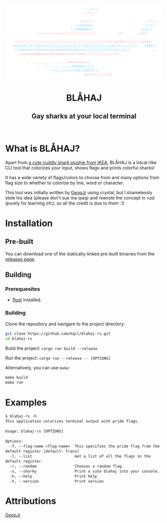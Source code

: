 <p align="center">
  <img width="512" alt="BLÅHAJ ascii art in trans flag colors" src="./logo.svg">
</p>
<h1 align="center">BLÅHAJ</h1>
<h2 align="center">Gay sharks at your local terminal</h2>
<br />


# What is BLÅHAJ?

Apart from [a cute cuddly shark plushie from IKEA](https://www.ikea.com/us/en/p/blahaj-soft-toy-shark-90373590/), BLÅHAJ is a lolcat-like CLI tool that colorizes your input, shows flags and prints colorful sharks!

It has a wide variety of flags/colors to choose from and many options from flag size to whether to colorize by line, word or character.

This tool was initially written by [GeopJr](https://github.com/GeopJr/BLAHAJ) using crystal, but I shamelessly stole his idea (please don't sue me qwq) and rewrote the concept in rust (purely for learning ofc), so all the credit is due to them :3

# Installation

## Pre-built

You can download one of the statically-linked pre-built binaries from the [releases page](https://github.com/kqcl/blahaj-rs/releases/latest).

## Building

### Prerequesites

- [Rust](https://www.rust-lang.org/tools/install) installed.

### Building

Clone the repository and navigare to the project directory:
```bash
git clone https://github.com/kqcl/blahaj-rs.git
cd blahaj-rs
```
Build the project:
`cargo run build --release`

Run the project:
`cargo run --release -- [OPTIONS]`

Alternatively, you can use `make`:
```
make build
make run
```


# Examples

```
$ blahaj-rs -h
This application colorizes terminal output with pride flags.

Usage: blahaj-rs [OPTIONS]

Options:
  -f, --flag-name <flag-name>  This specifies the pride flag from the default register [default: trans]
  -l, --list                   Get a list of all the flags in the default register.
  -r, --random                 Chooses a random flag.
  -s, --sharky                 Print a cute blahaj into your console.
  -h, --help                   Print help
  -V, --version                Print version
```

# Attributions

[GeopJr](https://github.com/GeopJr/BLAHAJ)
